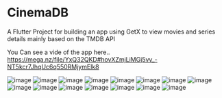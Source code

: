 # CinemaDB
A Flutter Project for building an app using GetX to view movies and series details mainly based on the TMDB API

You Can see a vide of the app here.. https://mega.nz/file/YxQ32QKD#hovXZmjLiMGj5vv_-NT5kcr7JhqUc6q550RMjymElk8


![image](https://raw.github.com/Sayed1199/CinemaDB/main/Screenshots/vlcsnap-2022-07-26-02h43m58s021.png)
![image](https://github.com/Sayed1199/CinemaDB/main/Screenshots/vlcsnap-2022-07-26-02h44m03s213.png)
![image](https://raw.github.com/Sayed1199/CinemaDB/main/Screenshots/vlcsnap-2022-07-26-02h44m10s663.png)
![image](https://raw.github.com/Sayed1199/CinemaDB/main/Screenshots/vlcsnap-2022-07-26-02h44m28s980.png)
![image](https://raw.github.com/Sayed1199/CinemaDB/main/Screenshots/vlcsnap-2022-07-26-02h44m32s085.png)
![image](https://raw.github.com/Sayed1199/CinemaDB/main/Screenshots/vlcsnap-2022-07-26-02h44m43s588.png)
![image](https://raw.github.com/Sayed1199/CinemaDB/main/Screenshots/vlcsnap-2022-07-26-02h45m27s212.png)
![image](https://raw.github.com/Sayed1199/CinemaDB/main/Screenshots/vlcsnap-2022-07-26-02h44m59s188.png)
![image](https://raw.github.com/Sayed1199/CinemaDB/main/Screenshots/vlcsnap-2022-07-26-02h45m02s486.png)
![image](https://raw.github.com/Sayed1199/CinemaDB/main/Screenshots/vlcsnap-2022-07-26-02h46m05s323.png)
![image](https://raw.github.com/Sayed1199/CinemaDB/main/Screenshots/vlcsnap-2022-07-26-02h46m30s677.png)
![image](https://raw.github.com/Sayed1199/CinemaDB/main/Screenshots/vlcsnap-2022-07-26-02h47m36s963.png)
![image](https://raw.github.com/Sayed1199/CinemaDB/main/Screenshots/vlcsnap-2022-07-26-02h47m46s908.png)
![image](https://raw.github.com/Sayed1199/CinemaDB/main/Screenshots/vlcsnap-2022-07-26-02h46m48s316.png)
![image](https://raw.github.com/Sayed1199/CinemaDB/main/Screenshots/vlcsnap-2022-07-26-02h48m11s343.png)


